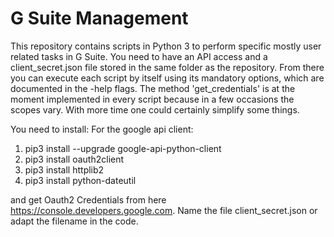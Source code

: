 # G Suite Management
This repository contains scripts in Python 3 to perform specific mostly user related tasks in G Suite.
You need to have an API access and a client_secret.json file stored in the same folder as the repository. From there you can execute each script by itself using its mandatory options, which are documented in the -help flags. The method 'get_credentials' is at the moment implemented in every script because in a few occasions the scopes vary. With more time one could certainly simplify some things.

You need to install:
For the google api client:
1. pip3 install --upgrade google-api-python-client
2. pip3 install oauth2client
3. pip3 install httplib2
4. pip3 install python-dateutil

and get Oauth2 Credentials from here https://console.developers.google.com.
Name the file client_secret.json or adapt the filename in the code.
